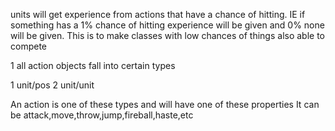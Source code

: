 units will get experience from actions that have a chance of hitting.  IE if something has a 1% chance of hitting experience will be given and 0% none will be given.  This is to make classes with low chances of things also able to compete


1 all action objects fall into certain types

1 unit/pos
2 unit/unit

An action is one of these types and will have one of these properties  It can be attack,move,throw,jump,fireball,haste,etc